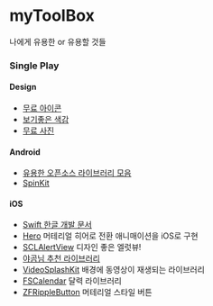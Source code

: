 # myToolBox
나에게 유용한 or 유용할 것들

### Single Play
#### Design
- [무료 아이콘](https://icons8.com/)   
- [보기좋은 색감](http://flatuicolors.com/)
- [무료 사진](http://thestocks.im/?ref=flatuicolors.com)

#### Android
- [유용한 오픈소스 라이브러리 모음](http://pluu.github.io/blog/android/oepnsource/2015/05/11/android-opensource/)
- [SpinKit ](https://github.com/ybq/Android-SpinKit)

#### iOS
- [Swift 한글 개발 문서](http://swift.leantra.kr/)
- [Hero](https://github.com/lkzhao/Hero) 머테리얼 히어로 전환 애니매이션을 iOS로 구현
- [SCLAlertView](https://github.com/vikmeup/SCLAlertView-Swift) 디자인 좋은 엘럿뷰!
- [야곰님 추천 라이브러리](http://blog.yagom.net/532)
- [VideoSplashKit](https://github.com/svtek/VideoSplashKit) 배경에 동영상이 재생되는 라이브러리
- [FSCalendar](https://github.com/WenchaoD/FSCalendar) 달력 라이브러리
- [ZFRippleButton](https://github.com/zoonooz/ZFRippleButton) 머테리얼 스타일 버튼
